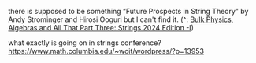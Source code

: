 there is supposed to be something “Future Prospects in String Theory" by Andy Strominger and Hirosi Ooguri but I can't find it. (^: [Bulk Physics, Algebras and All That Part Three: Strings 2024 Edition -I](https://vkalvakotamath.github.io/files/Bulk_Physics__Algebras_and_All_That_Part_Three.pdf)) 

what exactly is going on in strings conference? https://www.math.columbia.edu/~woit/wordpress/?p=13953

